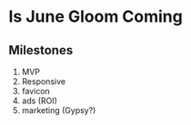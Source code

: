 # Is June Gloom Coming

## Milestones

1. MVP
2. Responsive
3. favicon
4. ads (ROI)
5. marketing (Gypsy?)


